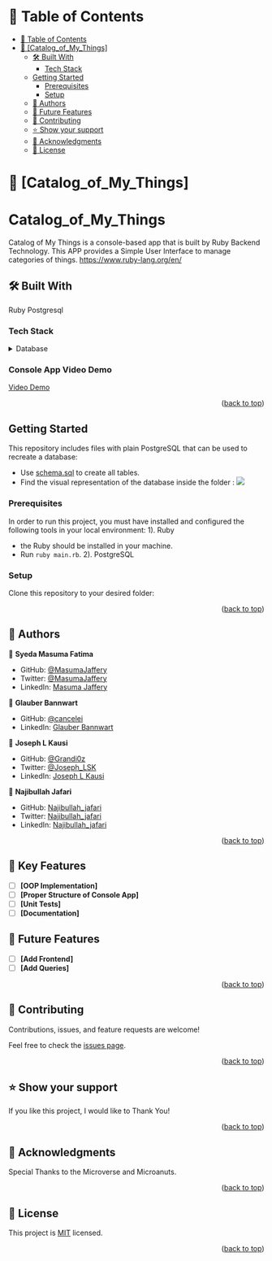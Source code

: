 <!-- TABLE OF CONTENTS -->

# 📗 Table of Contents

- [📗 Table of Contents](#-table-of-contents)
- [📖 \[Catalog_of_My_Things\] ](#-Catalog_of_My_Things-)
  - [🛠 Built With ](#-built-with-)
    - [Tech Stack ](#tech-stack-)
  - [Getting Started](#getting-started)
    - [Prerequisites](#prerequisites)
    - [Setup](#setup)
  - [👥 Authors ](#-authors-)
  - [🔭 Future Features ](#-future-features-)
  - [🤝 Contributing ](#-contributing-)
  - [⭐️ Show your support ](#️-show-your-support-)
  - [🙏 Acknowledgments ](#-acknowledgments-)
  - [📝 License ](#-license-)

<!-- PROJECT DESCRIPTION -->

# 📖 [Catalog_of_My_Things] <a name="about-project"></a>

# Catalog_of_My_Things
Catalog of My Things is a console-based app that is built by Ruby Backend Technology.  This APP provides a Simple User Interface to manage categories of things.
https://www.ruby-lang.org/en/

## 🛠 Built With <a name="built-with"></a>
Ruby
Postgresql

### Tech Stack <a name="tech-stack"></a>

<details>
<summary>Database</summary>
  <ul>
    <li><a href="https://www.ruby-lang.org/en/">Ruby</a></li>
    <li><a href="https://www.postgresql.org/">PostgreSQL</a></li>
  </ul>
</details>

### Console App Video Demo
<!-- LIVE DEMO -->
<a href="#">Video Demo</a>

<p align="right">(<a href="#readme-top">back to top</a>)</p>

<!-- GETTING STARTED -->

## Getting Started

This repository includes files with plain PostgreSQL that can be used to recreate a database:

- Use [schema.sql](./schema.sql) to create all tables.
- Find the visual representation of the database inside the folder :
   <img src='./sql/catalog_of_my_things.png'/>

<a name="readme-top"></a>

### Prerequisites
In order to run this project, you must have installed and configured the following tools in your local environment:
 1). Ruby
   - the Ruby should be installed in your machine.
   - Run `ruby main.rb`.
 2). PostgreSQL


### Setup

Clone this repository to your desired folder:

<!--
Example commands:

```sh
  cd my-folder
  git@github.com:MasumaJaffery/Catalog_of_My_Things.git
```
--->


<p align="right">(<a href="#readme-top">back to top</a>)</p>

<!-- AUTHORS -->

## 👥 Authors <a name="authors"></a>

👤 **Syeda Masuma Fatima**

- GitHub: [@MasumaJaffery](https://github.com/MasumaJaffery)
- Twitter: [@MasumaJaffery](https://twitter.com/MasumaJaffery)
- LinkedIn: [Masuma Jaffery](https://www.linkedin.com/in/masuma-jaffery-797a29256/)
  
👤 **Glauber Bannwart**

- GitHub: [@cancelei](https://github.com/cancelei)
- LinkedIn: [Glauber Bannwart](https://www.linkedin.com/in/gbannwart/)

👤 **Joseph L Kausi**

- GitHub: [@Grandi0z](https://github.com/Grandi0z)
- Twitter: [@Joseph_LSK](https://twitter.com/Joseph_LSK)
- LinkedIn: [Joseph L Kausi](https://www.linkedin.com/in/joskal/)

👤 **Najibullah Jafari**

- GitHub: [Najibullah_jafari](https://github.com/najibullahjafari)
- Twitter: [Najibullah_jafari](https://twitter.com/Najib_Jafari_)
- LinkedIn: [Najibullah_jafari](https://www.linkedin.com/in/najibullahjafari/)

<p align="right">(<a href="#readme-top">back to top</a>)</p>

<!-- KEY FEATURES -->

## 🔭 Key Features <a name="key-features"></a>

- [ ] **[OOP Implementation]**
- [ ] **[Proper Structure of Console App]**
- [ ] **[Unit Tests]**
- [ ] **[Documentation]**

<!-- FUTURE FEATURES -->

## 🔭 Future Features <a name="future-features"></a>

- [ ] **[Add Frontend]**
- [ ] **[Add Queries]**

<p align="right">(<a href="#readme-top">back to top</a>)</p>

<!-- CONTRIBUTING -->

## 🤝 Contributing <a name="contributing"></a>

Contributions, issues, and feature requests are welcome!

Feel free to check the [issues page](../../issues/).

<p align="right">(<a href="#readme-top">back to top</a>)</p>

<!-- SUPPORT -->

## ⭐️ Show your support <a name="support"></a>

If you like this project, I would like to Thank You!

<p align="right">(<a href="#readme-top">back to top</a>)</p>

<!-- ACKNOWLEDGEMENTS -->

## 🙏 Acknowledgments <a name="acknowledgements"></a>

Special Thanks to the Microverse and Microanuts.


<p align="right">(<a href="#readme-top">back to top</a>)</p>

<!-- LICENSE -->

## 📝 License <a name="license"></a>

This project is [MIT](./MIT.md) licensed.

<p align="right">(<a href="#readme-top">back to top</a>)</p>

